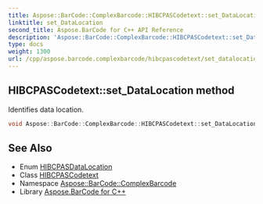 ```yaml
---
title: Aspose::BarCode::ComplexBarcode::HIBCPASCodetext::set_DataLocation method
linktitle: set_DataLocation
second_title: Aspose.BarCode for C++ API Reference
description: 'Aspose::BarCode::ComplexBarcode::HIBCPASCodetext::set_DataLocation method. Identifies data location in C++.'
type: docs
weight: 1300
url: /cpp/aspose.barcode.complexbarcode/hibcpascodetext/set_datalocation/
---
```

## HIBCPASCodetext::set_DataLocation method


Identifies data location.

```cpp
void Aspose::BarCode::ComplexBarcode::HIBCPASCodetext::set_DataLocation(HIBCPASDataLocation value)
```

## See Also

* Enum [HIBCPASDataLocation](../../hibcpasdatalocation/)
* Class [HIBCPASCodetext](../)
* Namespace [Aspose::BarCode::ComplexBarcode](../../)
* Library [Aspose.BarCode for C++](../../../)
